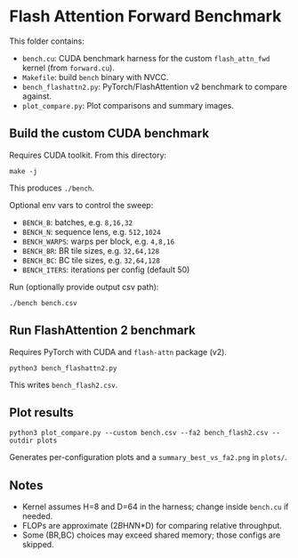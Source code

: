 # Flash Attention Forward Benchmark

This folder contains:
- `bench.cu`: CUDA benchmark harness for the custom `flash_attn_fwd` kernel (from `forward.cu`).
- `Makefile`: build `bench` binary with NVCC.
- `bench_flashattn2.py`: PyTorch/FlashAttention v2 benchmark to compare against.
- `plot_compare.py`: Plot comparisons and summary images.

## Build the custom CUDA benchmark

Requires CUDA toolkit. From this directory:

```
make -j
```

This produces `./bench`.

Optional env vars to control the sweep:
- `BENCH_B`: batches, e.g. `8,16,32`
- `BENCH_N`: sequence lens, e.g. `512,1024`
- `BENCH_WARPS`: warps per block, e.g. `4,8,16`
- `BENCH_BR`: BR tile sizes, e.g. `32,64,128`
- `BENCH_BC`: BC tile sizes, e.g. `32,64,128`
- `BENCH_ITERS`: iterations per config (default 50)

Run (optionally provide output csv path):

```
./bench bench.csv
```

## Run FlashAttention 2 benchmark

Requires PyTorch with CUDA and `flash-attn` package (v2).

```
python3 bench_flashattn2.py
```

This writes `bench_flash2.csv`.

## Plot results

```
python3 plot_compare.py --custom bench.csv --fa2 bench_flash2.csv --outdir plots
```

Generates per-configuration plots and a `summary_best_vs_fa2.png` in `plots/`.

## Notes
- Kernel assumes H=8 and D=64 in the harness; change inside `bench.cu` if needed.
- FLOPs are approximate (2*B*H*N*N*D) for comparing relative throughput.
- Some (BR,BC) choices may exceed shared memory; those configs are skipped.
